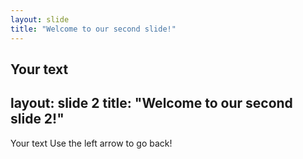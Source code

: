 ```yaml
---
layout: slide
title: "Welcome to our second slide!"
---
```

Your text
---
layout: slide 2
title: "Welcome to our second slide 2!"
---
Your text
Use the left arrow to go back!
